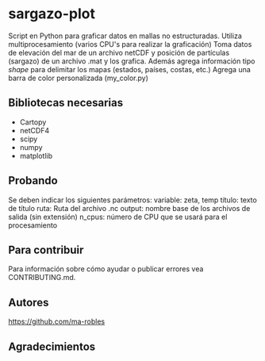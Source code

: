 # sargazo-plot
Script en Python para graficar datos en mallas no estructuradas.
Utiliza multiprocesamiento (varios CPU's para realizar la graficación)
Toma datos de elevación del mar de un archivo netCDF y posición de partículas (sargazo) de un archivo .mat y los grafica.
Además agrega información tipo *shape* para delimitar los mapas (estados, países, costas, etc.)
Agrega una barra de color personalizada (my_color.py)

## Bibliotecas necesarias 
* Cartopy
* netCDF4
* scipy
* numpy
* matplotlib

## Probando
Se deben indicar los siguientes parámetros:
variable: zeta, temp
título: texto de título
ruta: Ruta del archivo .nc
output: nombre base de los archivos de salida (sin extensión)
n_cpus: número de CPU que se usará para el procesamiento

## Para contribuir
Para información sobre cómo ayudar o publicar errores vea CONTRIBUTING.md.

## Autores
https://github.com/ma-robles

## Agradecimientos
